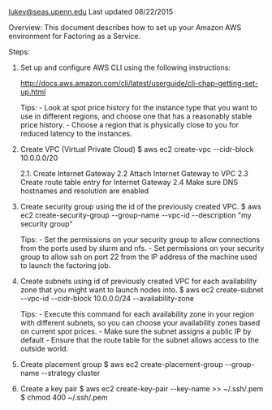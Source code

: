lukev@seas.upenn.edu 
Last updated 08/22/2015

Overview:
    This document describes how to set up your Amazon AWS environment for Factoring as a Service.

Steps:
1. Set up and configure AWS CLI using the following instructions:

    http://docs.aws.amazon.com/cli/latest/userguide/cli-chap-getting-set-up.html

    Tips: 
        - Look at spot price history for the instance type that you want to use in different regions, and choose one that has a reasonably stable price history.
        - Choose a region that is physically close to you for reduced latency to the instances.

2. Create VPC (Virtual Private Cloud)
    $ aws ec2 create-vpc --cidr-block 10.0.0.0/20

    2.1. Create Internet Gateway
    2.2 Attach Internet Gateway to VPC
    2.3 Create route table entry for Internet Gateway
    2.4 Make sure DNS hostnames and resolution are enabled

3. Create security group using the id of the previously created VPC.
    $ aws ec2 create-security-group --group-name <my-security-group> --vpc-id <my-vpc-id> --description "my security group"

    Tips:
        - Set the permissions on your security group to allow connections from the ports used by slurm and nfs.
        - Set permissions on your security group to allow ssh on port 22 from the IP address of the machine used to launch the factoring job.

4. Create subnets using id of previously created VPC for each availability zone that you might want to launch nodes into.
    $ aws ec2 create-subnet --vpc-id <my-vpc-id> --cidr-block 10.0.0.0/24 --availability-zone <availability-zone>

    Tips:
        - Execute this command for each availability zone in your region with different subnets, so you can choose your availability zones based on current spot prices.
        - Make sure the subnet assigns a public IP by default
        - Ensure that the route table for the subnet allows access to the outside world.

5. Create placement group
    $ aws ec2 create-placement-group --group-name <my-placement-group> --strategy cluster

6. Create a key pair
    $ aws ec2 create-key-pair --key-name <my-key-pair> >> ~/.ssh/<my-key-pair>.pem
    $ chmod 400 ~/.ssh/<my-key-pair>.pem
